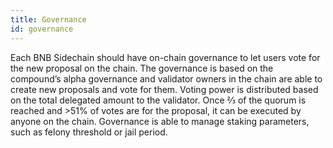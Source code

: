 ```yaml
---
title: Governance
id: governance
---
```


Each BNB Sidechain should have on-chain governance to let users vote for the new proposal on the chain. 
The governance is based on the compound’s alpha governance and validator owners in the chain are able to create new proposals and vote for them. 
Voting power is distributed based on the total delegated amount to the validator. 
Once ⅔ of the quorum is reached and >51% of votes are for the proposal, it can be executed by anyone on the chain. 
Governance is able to manage staking parameters, such as felony threshold or jail period.